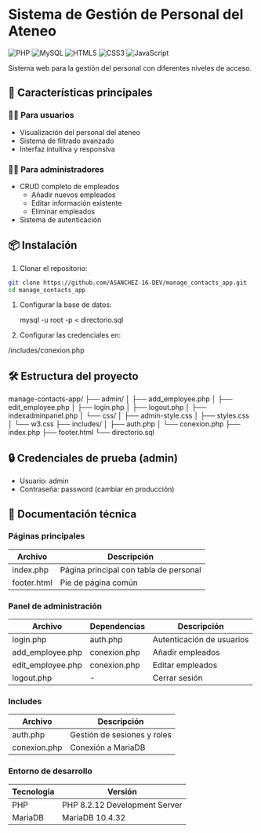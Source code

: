 # Sistema de Gestión de Personal del Ateneo

![PHP](https://img.shields.io/badge/PHP-777BB4?style=for-the-badge&logo=php&logoColor=white)
![MySQL](https://img.shields.io/badge/MySQL-005C84?style=for-the-badge&logo=mysql&logoColor=white)
![HTML5](https://img.shields.io/badge/HTML5-E34F26?style=for-the-badge&logo=html5&logoColor=white)
![CSS3](https://img.shields.io/badge/CSS3-1572B6?style=for-the-badge&logo=css3&logoColor=white)
![JavaScript](https://img.shields.io/badge/JavaScript-F7DF1E?style=for-the-badge&logo=javascript&logoColor=black)

Sistema web para la gestión del personal con diferentes niveles de acceso.

## 🚀 Características principales

### 👨‍💻 Para usuarios

- Visualización del personal del ateneo
- Sistema de filtrado avanzado
- Interfaz intuitiva y responsiva

### 👨‍💼 Para administradores

- CRUD completo de empleados
  - Añadir nuevos empleados
  - Editar información existente
  - Eliminar empleados
- Sistema de autenticación

## 📦 Instalación

1. Clonar el repositorio:

```bash
git clone https://github.com/ASANCHEZ-16-DEV/manage_contacts_app.git
cd manage_contacts_app
```

1. Configurar la base de datos:

   mysql -u root -p < directorio.sql
2. Configurar las credenciales en:

/includes/conexion.php

## 🛠️ Estructura del proyecto

manage-contacts-app/
├── admin/
│   ├── add_employee.php
│   ├── edit_employee.php
│   ├── login.php
│   ├── logout.php
│   ├── indexadminpanel.php
│   └── css/
│       ├── admin-style.css
│       ├── styles.css
│       └── w3.css
├── includes/
│   ├── auth.php
│   └── conexion.php
├── index.php
├── footer.html
└── directorio.sql

## 🔒 Credenciales de prueba (admin)

* Usuario: admin
* Contraseña: password (cambiar en producción)

## 📄 Documentación técnica

### Páginas principales

| Archivo     | Descripción                            |
| ----------- | --------------------------------------- |
| index.php   | Página principal con tabla de personal |
| footer.html | Pie de página común                   |

### Panel de administración

| Archivo           | Dependencias | Descripción               |
| ----------------- | ------------ | -------------------------- |
| login.php         | auth.php     | Autenticación de usuarios |
| add_employee.php  | conexion.php | Añadir empleados          |
| edit_employee.php | conexion.php | Editar empleados           |
| logout.php        | -            | Cerrar sesión             |

### Includes

| Archivo      | Descripción                 |
| ------------ | ---------------------------- |
| auth.php     | Gestión de sesiones y roles |
| conexion.php | Conexión a MariaDB          |

### Entorno de desarrollo

| Tecnologia | Versión                      |
| ---------- | ----------------------------- |
| PHP        | PHP 8.2.12 Development Server |
| MariaDB    | MariaDB 10.4.32               |
